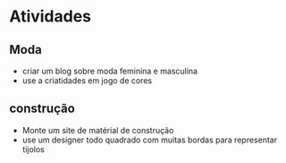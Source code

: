 # Atividades

## Moda

* criar um blog sobre moda feminina e masculina
* use a criatidades em jogo de cores

## construção

* Monte um site de matérial de construção
* use um designer todo quadrado com muitas bordas para representar tijolos 